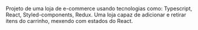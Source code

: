 Projeto de uma loja de e-commerce usando tecnologias como: Typescript, React, Styled-components, Redux. Uma loja capaz de adicionar e retirar itens do carrinho, mexendo com estados do React.
